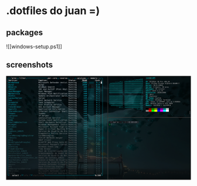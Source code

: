 # .dotfiles do juan =)

## packages
![[windows-setup.ps1]]

## screenshots
![screenshot](.screenshots/screenshot.png)
